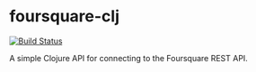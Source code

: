foursquare-clj
==============

[![Build Status](https://travis-ci.org/trentonstrong/foursquare-clj.png)](https://travis-ci.org/trentonstrong/foursquare-clj)


A simple Clojure API for connecting to the Foursquare REST API.
